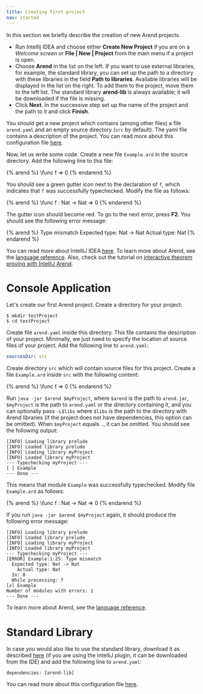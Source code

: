 ```yaml
---
title: Creating first project
nav: started
---
```

In this section we briefly describe the creation of new Arend projects.

* Run Intellij IDEA and choose either **Create New Project** if you are on a _Welcome screen_ or **File \| New \| Project** from the main menu if a project is open.
* Choose **Arend** in the list on the left. If you want to use external libraries, for example, the standard library,
you can set up the path to a directory with these libraries in the field **Path to libraries**.
Available libraries will be displayed in the list on the right.
To add them to the project, move them to the left list.
The standard library **arend-lib** is always available; it will be downloaded if the file is missing.
* Click **Next**. In the successive step set up the name of the project and the path to it and click **Finish**.

You should get a new project which contains (among other files) a file `arend.yaml` and an empty source directory
(`src` by default).
The yaml file contains a description of the project.
You can read more about this configuration file [here](libraries#manifest-yaml-file).

Now, let us write some code.
Create a new file `Example.ard` in the source directory.
Add the following line to this file:

{% arend %}
\func f => 0
{% endarend %}

You should see a green gutter icon next to the declaration of `f`, which indicates that `f` was successfully typechecked.
Modify the file as follows:

{% arend %}
\func f : Nat -> Nat => 0
{% endarend %}

The gutter icon should become red.
To go to the next error, press **F2**.
You should see the following error message:

{% arend %}
Type mismatch
  Expected type: Nat -> Nat
    Actual type: Nat
{% endarend %}

You can read more about IntelliJ IDEA [here](https://www.jetbrains.com/help/idea/discover-intellij-idea.html).
To learn more about Arend, see the [language reference](/documentation/language-reference).
Also, check out the tutorial on [interactive theorem proving with IntelliJ Arend](intellij-arend-tutorial).

# Console Application

Let's create our first Arend project.
Create a directory for your project:

```shell
$ mkdir testProject
$ cd testProject
```

Create file `arend.yaml` inside this directory.
This file contains the description of your project.
Minimally, we just need to specify the location of source files of your project.
Add the following line to `arend.yaml`:
```yaml
sourcesDir: src
```

Create directory `src` which will contain source files for this project.
Create a file `Example.ard` inside `src` with the following content:

{% arend %}
\func f => 0
{% endarend %}

Run `java -jar $arend $myProject`, where `$arend` is the path to `arend.jar`, `$myProject` is the path to `arend.yaml` or the directory containing it,
and you can optionally pass `-L$libs` where `$libs` is the path to the directory with Arend libraries (if the project does not have dependencies, this option can be omitted).
When `$myProject` equals `.`, it can be omitted.
You should see the following output:
```
[INFO] Loading library prelude
[INFO] Loaded library prelude
[INFO] Loading library myProject
[INFO] Loaded library myProject
--- Typechecking myProject ---
[ ] Example
--- Done ---
```

This means that module `Example` was successfully typechecked.
Modify file `Example.ard` as follows:

{% arend %}
\func f : Nat -> Nat => 0
{% endarend %}

If you run `java -jar $arend $myProject` again, it should produce the following error message:

```
[INFO] Loading library prelude
[INFO] Loaded library prelude
[INFO] Loading library myProject
[INFO] Loaded library myProject
--- Typechecking myProject ---
[ERROR] Example:1:25: Type mismatch
  Expected type: Nat -> Nat
    Actual type: Nat
  In: 0
  While processing: f
[✗] Example
Number of modules with errors: 1
--- Done ---
```

To learn more about Arend, see the [language reference](/documentation/language-reference).

# Standard Library

In case you would also like to use the standard library, download it as described [here](/documentation/getting-started/download#standard-library) (if you are using the IntelliJ plugin, it can be downloaded from the IDE) and add the following line to `arend.yaml`:
```
dependencies: [arend-lib]
```
You can read more about this configuration file [here](/documentation/getting-started/libraries#manifest-yaml-file).
